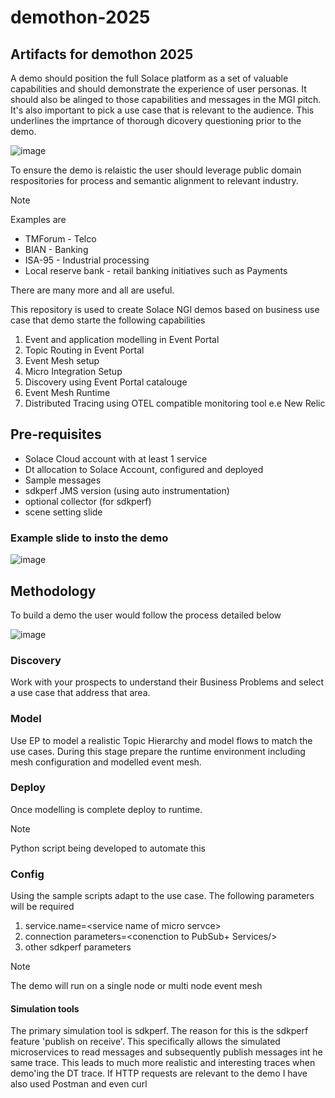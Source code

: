 # demothon-2025
## Artifacts for demothon 2025
A demo should position the full Solace platform as a set of valuable capabilities and should demonstrate the experience of user personas. It should also be alinged to those capabilities and messages in the MGI pitch.  It's also important to pick a use case that is relevant to the audience. This underlines the imprtance of thorough dicovery questioning prior to the demo.

![image](https://github.com/user-attachments/assets/58e6a90c-e985-4b5f-bf76-e38903d44f53)


To ensure the demo is relaistic the user should leverage public domain respositories for process and semantic alignment to relevant industry.

>[!Note]     
> Examples are
> - TMForum - Telco
> - BIAN - Banking
> - ISA-95 - Industrial processing
> - Local reserve bank - retail banking initiatives such as Payments

There are many more and all are useful.

This repository is used to create Solace NGI demos based on business use case that demo starte the following capabilities

1. Event and application modelling in Event Portal
2. Topic Routing in Event Portal
3. Event Mesh setup
4. Micro Integration Setup
5. Discovery using Event Portal catalouge
6. Event Mesh Runtime
7. Distributed Tracing using OTEL compatible monitoring tool e.e New Relic

## Pre-requisites
- Solace Cloud account with at least 1 service
- Dt allocation to Solace Account, configured and deployed
- Sample messages
- sdkperf JMS version (using auto instrumentation)
- optional collector (for sdkperf)
- scene setting slide

### Example slide to insto the demo

![image](https://github.com/user-attachments/assets/75b50af9-4add-4895-bd78-4f3e218cb1de)



## Methodology
To build a demo the user would follow the process detailed below

![image](https://github.com/user-attachments/assets/964f11fa-cae0-4b97-a6e7-3d4f4206afb8)

### Discovery
Work with your prospects to understand their Business Problems and select a use case that address that area.

### Model
Use EP to model a realistic Topic Hierarchy and model flows to match the use cases. During this stage prepare the runtime environment including mesh configuration and modelled event mesh.

### Deploy
Once modelling is complete deploy to runtime. 

> [!Note]
> Python script being developed to automate this

### Config
Using the sample scripts adapt to the use case. The following parameters will be required
1. service.name=\<service name of micro servce\>
2. connection parameters=\<conenction to PubSub+ Services/>
3. other sdkperf parameters

> [!Note]
> The demo will run on a single node or multi node event mesh

#### Simulation tools
The primary simulation tool is sdkperf. The reason for this is the sdkperf feature 'publish on receive'. This specifically allows the simulated microservices to read messages and subsequently publish messages int he same trace. This leads to much more realistic and interesting traces when demo'ing the DT trace.
If HTTP requests are relevant to the demo I have also used Postman and even curl


